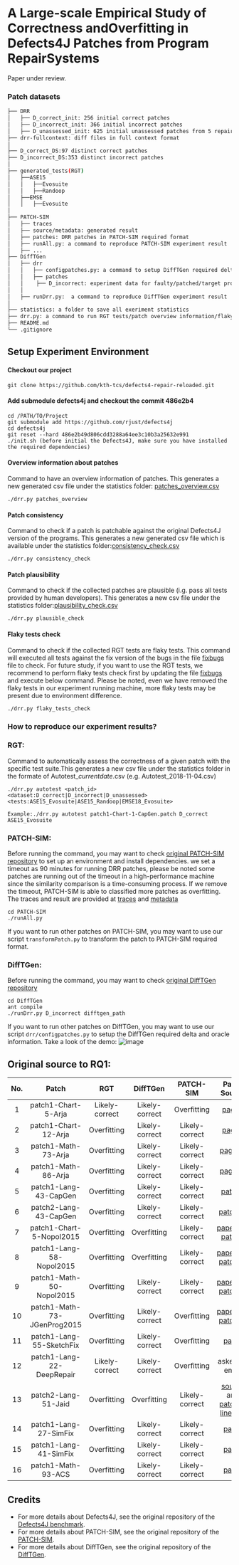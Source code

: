 # A Large-scale Empirical Study of Correctness andOverfitting in Defects4J Patches from Program RepairSystems

Paper under review.



### Patch datasets
 ```bash
├── DRR
│   ├── D_correct_init: 256 initial correct patches
│   ├── D_incorrect_init: 366 initial incorrect patches
│   ├── D_unassessed_init: 625 initial unassessed patches from 5 repair systems
├── drr-fullcontext: diff files in full context format
│
├── D_correct_DS:97 distinct correct patches
├── D_incorrect_DS:353 distinct incorrect patches
│
├── generated_tests(RGT)
│   ├──ASE15
│   │   ├──Evosuite
│   │   ├──Randoop
│   ├──EMSE
│   │   ├──Evosuite
│
├── PATCH-SIM
│   ├── traces
│   ├── source/metadata: generated result
│   ├── patches: DRR patches in PATCH-SIM required format
│   ├── runAll.py: a command to reproduce PATCH-SIM experiment result
│   ├── ...
├── DiffTGen
│   ├── drr
│   │   ├── configpatches.py: a command to setup DiffTGen required delta/oracle information
│   │   ├── patches
│   │    ├── D_incorrect: experiment data for faulty/patched/target programs and test cases
│   │   
│   ├── runDrr.py:  a command to reproduce DiffTGen experiment result
│   
├── statistics: a folder to save all exeriment statistics
├── drr.py: a command to run RGT tests/patch overview information/flaky tests check/consistency check/plausibility check
├── README.md
└── .gitignore
```


## Setup Experiment Environment

#### Checkout our project
```
git clone https://github.com/kth-tcs/defects4-repair-reloaded.git
```
#### Add submodule defects4j and checkout the commit 486e2b4
```
cd /PATH/TO/Project
git submodule add https://github.com/rjust/defects4j
cd defects4j 
git reset --hard 486e2b49d806cdd3288a64ee3c10b3a25632e991
./init.sh (before initial the Defects4J, make sure you have installed the required dependencies)
```
#### Overview information about patches

Command to have an overview information of patches. This generates a new generated csv file under the statistics folder: [patches_overview.csv](https://github.com/kth-tcs/defects4-repair-reloaded/blob/master/statistics/patches_overview.csv)
```
./drr.py patches_overview
```
#### Patch consistency

Command to check if a patch is patchable against the original Defects4J version of the programs. This generates a new generated csv file which is available under the statistics folder:[consistency_check.csv](https://github.com/kth-tcs/defects4-repair-reloaded/blob/master/statistics/consistency_check.csv)
```
./drr.py consistency_check
```
#### Patch plausibility

Command to check if the collected patches are plausible (i.g. pass all tests provided by human developers). This generates a new csv file under the statistics folder:[plausibility_check.csv](https://github.com/kth-tcs/defects4-repair-reloaded/blob/master/statistics/plausibility_check.csv)
```
./drr.py plausible_check
```

#### Flaky tests check

Command to check if the collected RGT tests are flaky tests. This command will executed all tests against the fix version of the bugs in the file [fixbugs](https://github.com/kth-tcs/defects4j-repair-reloaded/blob/master/statistics/fixbugs.txt ) file to check. For future study, if you want to use the RGT tests, we recommend to perform flaky tests check first by updating the file [fixbugs](https://github.com/kth-tcs/defects4j-repair-reloaded/blob/master/statistics/fixbugs.txt ) and execute below command. Please be noted, even we have removed the flaky tests in our experiment running machine, more flaky tests may be present due to environment difference.

```
./drr.py flaky_tests_check
```

### How to reproduce our experiment results?


### RGT:
Command to automatically assess the correctness of a given patch with the specific test suite.This generates a new csv file under the statistics folder in the formate of Autotest_*currentdate*.csv (e.g. Autotest_2018-11-04.csv)

```
./drr.py autotest <patch_id> <dataset:D_correct|D_incorrect|D_unassessed> <tests:ASE15_Evosuite|ASE15_Randoop|EMSE18_Evosuite>

Example:./drr.py autotest patch1-Chart-1-CapGen.patch D_correct ASE15_Evosuite

```
### PATCH-SIM:
Before running the command, you may want to check [original PATCH-SIM repository](https://github.com/Ultimanecat/DefectRepairing) to set up an environment and install dependencies.
we set a timeout as 90 minutes for running DRR patches, please be noted some patches are running out of the timeout in a high-performance machine since the similarity comparison is a time-consuming process. 
If we remove the timeout, PATCH-SIM is able to classified more patches as overfitting. 
The traces and result are provided at [traces](https://github.com/kth-tcs/defects4j-repair-reloaded/tree/master/PATCH-SIM/traces) and [metadata](https://github.com/kth-tcs/defects4j-repair-reloaded/tree/master/PATCH-SIM/source/metadata)
```
cd PATCH-SIM
./runAll.py
```
If you want to run other patches on PATCH-SIM, you may want to use our script ```transformPatch.py``` to transform the patch to  PATCH-SIM required format.
### DiffTGen:
Before running the command, you may want to check [original DiffTGen repository](https://github.com/qixin5/DiffTGen)
```
cd DiffTGen
ant compile
./runDrr.py D_incorrect difftgen_path
```
If you want to run other patches on DiffTGen, you may want to use our script ```drr/configpatches.py``` to setup the DiffTGen required delta and oracle information. Take a look of the demo:
![image](https://github.com/kth-tcs/defects4j-repair-reloaded/blob/master/DiffTGen/DiffTgenDemo.gif)



## Original source to RQ1:
| No.|            Patch          |     RGT           |  DiffTGen      |  PATCH-SIM      | Patch Source|
| :-----:|       :-----:         |    :-----:        |    :---:       |   :---:         |     :---:     |
|1|   patch1-Chart-5-Arja   |   Likely-correct      |Likely-correct   | Overfitting   |[page3](https://github.com/kth-tcs/defects4j-repair-reloaded/blob/master/statistics/source/Arja/arja-supplemental.pdf)|
|2|   patch1-Chart-12-Arja   |    Overfitting    |Likely-correct   |Likely-correct   |[page4](https://github.com/kth-tcs/defects4j-repair-reloaded/blob/master/statistics/source/Arja/arja-supplemental.pdf)|
|3|   patch1-Math-73-Arja     |    Overfitting    |Likely-correct  |Likely-correct   |[page10](https://github.com/kth-tcs/defects4j-repair-reloaded/blob/master/statistics/source/Arja/arja-supplemental.pdf)|
|4|   patch1-Math-86-Arja     |    Overfitting    |Likely-correct  |Likely-correct   |[page12](https://github.com/kth-tcs/defects4j-repair-reloaded/blob/master/statistics/source/Arja/arja-supplemental.pdf)|
|5|   patch1-Lang-43-CapGen   |    Overfitting    |Likely-correct  |Likely-correct   |[patch9](https://github.com/justinwm/CapGen/blob/master/Patches/Lang/Lang_43/patch_9.txt)|
|6|   patch2-Lang-43-CapGen   |    Overfitting    |Likely-correct  |Likely-correct   |[patch10](https://github.com/justinwm/CapGen/blob/master/Patches/Lang/Lang_43/patch_10.txt)|
|7|   patch1-Chart-5-Nopol2015   |    Overfitting  |Overfitting  |Likely-correct   |[paper](https://link.springer.com/article/10.1007/s10664-016-9470-4)and [patch7](https://github.com/Spirals-Team/defects4j-repair/tree/master/results/2015-august#chart-5)|
|8|   patch1-Lang-58-Nopol2015   |    Overfitting  |Overfitting  |Likely-correct   |[paper](https://link.springer.com/content/pdf/10.1007%2Fs10664-016-9470-4.pdf)and [patch26](https://github.com/Spirals-Team/defects4j-repair/tree/master/results/2015-august#lang-58)|
|9|   patch1-Math-50-Nopol2015   |    Overfitting  |Likely-correct   |Likely-correct   |[paper](https://link.springer.com/content/pdf/10.1007%2Fs10664-016-9470-4.pdf)and [patch46](https://github.com/Spirals-Team/defects4j-repair/tree/master/results/2015-august#math-50)|
|10|   patch1-Math-73-JGenProg2015  |    Overfitting  |Likely-correct   |Overfitting   |[paper](https://link.springer.com/content/pdf/10.1007%2Fs10664-016-9470-4.pdf)and [patch54](https://github.com/Spirals-Team/defects4j-repair/tree/master/results/2015-august#math-73)|
|11|   patch1-Lang-55-SketchFix  |    Overfitting  |Likely-correct   |Overfitting   |[patch](https://github.com/anonymoususer18/sketchFix_evaluation/blob/master/eval-log/Lang_55/valid.txt)|
|12|   patch1-Lang-22-DeepRepair  |  Likely-correct  |Likely-correct   |Overfitting   | asked by email |
|13|   patch2-Lang-51-Jaid |  Overfitting  | Overfitting   |Likely-correct   | [source](https://bitbucket.org/maxpei/jaid/wiki/Home) and [patch at line714](https://github.com/kth-tcs/defects4j-repair-reloaded/blob/master/statistics/source/Jaid/lang51_plausible.log)|
|14|   patch1-Lang-27-SimFix |  Overfitting  | Likely-correct  |Likely-correct   | [patch](https://github.com/xgdsmileboy/SimFix/blob/master/final/result/patch/lang/27/0/1_NumberUtils.java)|
|15|   patch1-Lang-41-SimFix |  Overfitting  | Likely-correct  |Likely-correct   | [patch](https://github.com/xgdsmileboy/SimFix/tree/master/final/result/patch/lang/41)|
|16|   patch1-Math-93-ACS |  Overfitting  | Likely-correct  |Likely-correct   | [patch](https://github.com/Adobee/ACS/blob/master/patch/ACS/Math93/src/java/org/apache/commons/math/util/MathUtils.java)|


## Credits

* For more details about Defects4J, see the original repository of the [Defects4J benchmark](https://github.com/rjust/defects4j).
* For more details about PATCH-SIM, see the original repository of the [PATCH-SIM](https://github.com/Ultimanecat/DefectRepairing).
* For more details about DiffTGen, see the original repository of the [DiffTGen](https://github.com/qixin5/DiffTGen).


